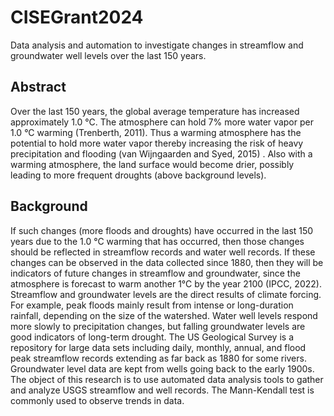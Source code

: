 # CISEGrant2024
Data analysis and automation to investigate changes in streamflow and groundwater well levels over the last 150 years. 

## Abstract
Over the last 150 years, the global average temperature has increased approximately 1.0 °C.  The atmosphere can hold 7% more water vapor per 1.0 °C warming (Trenberth, 2011).  Thus a warming atmosphere has the potential to hold more water vapor thereby increasing the risk of heavy precipitation and flooding (van Wijngaarden and Syed, 2015) .  Also with a warming atmosphere, the land surface would become drier, possibly leading to more frequent droughts (above background levels).

## Background
If such changes (more floods and droughts) have occurred in the last 150 years due to the 1.0 °C warming that has occurred, then those changes should be reflected in streamflow records and water well records.  If these changes can be observed in the data collected since 1880, then they will be indicators of future changes in streamflow and groundwater, since the atmosphere is forecast to warm another 1°C by the year 2100 (IPCC, 2022).  Streamflow and groundwater levels are the direct results of climate forcing.  For example, peak floods mainly result from intense or long-duration rainfall, depending on the size of the watershed.  Water well levels respond more slowly to precipitation changes, but falling groundwater levels are good indicators of long-term drought.  The US Geological Survey is a repository for large data sets including daily, monthly, annual, and flood peak streamflow records extending as far back as 1880 for some rivers.  Groundwater level data are kept from wells going back to the early 1900s.  The object of this research is to use automated data analysis tools to gather and analyze USGS streamflow and well records.  The Mann-Kendall test is commonly used to observe trends in data.
